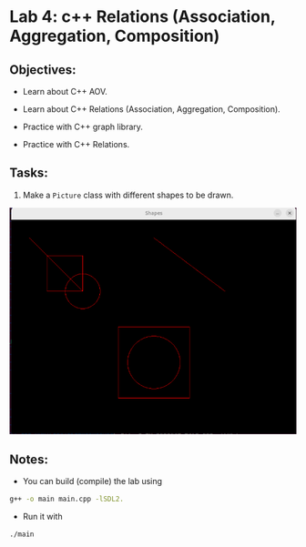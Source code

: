 # Lab 4: c++ Relations (Association, Aggregation, Composition)

## Objectives:

- Learn about C++ AOV.

- Learn about C++ Relations (Association, Aggregation, Composition).

- Practice with C++ graph library.

- Practice with C++ Relations.

## Tasks:

1. Make a `Picture` class with different shapes to be drawn.

![Picture Diagram](pictureDrawer/printedShapes.png)

## Notes:

- You can build (compile) the lab using

```bash
g++ -o main main.cpp -lSDL2.
```

- Run it with

```bash
./main
```
